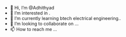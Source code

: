 - 👋 Hi, I’m @Adhithyad
- 👀 I’m interested in .
- 🌱 I’m currently learning btech electrical engineering..
- 💞️ I’m looking to collaborate on ...
- 📫 How to reach me ...

<!---
Adhithyad/Adhithyad is a ✨ special ✨ repository because its `README.md` (this file) appears on your GitHub profile.
You can click the Preview link to take a look at your changes.
--->
